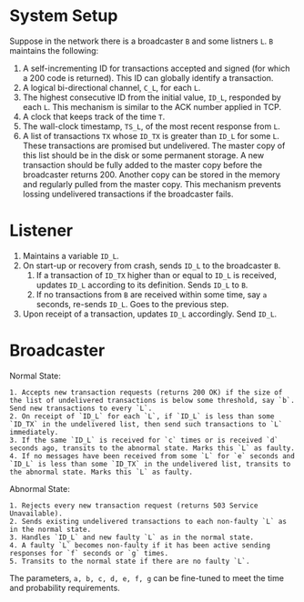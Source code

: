 # System Setup
Suppose in the network there is a broadcaster `B` and some listners `L`. `B` maintains the following:
1. A self-incrementing ID for transactions accepted and signed (for which a 200 code is returned). This ID can globally identify a transaction.
1. A logical bi-directional channel, `C_L`, for each `L`. 
1. The highest consecutive ID from the initial value, `ID_L`, responded by each `L`. This mechanism is similar to the ACK number applied in TCP.
1. A clock that keeps track of the time `T`.
1. The wall-clock timestamp, `TS_L`, of the most recent response from `L`.
1. A list of transactions `TX` whose `ID_TX` is greater than `ID_L` for some `L`. These transactions are promised but undelivered. The master copy of this list should be in the disk or some permanent storage. A new transaction should be fully added to the master copy before the broadcaster returns 200. Another copy can be stored in the memory and regularly pulled from the master copy. This mechanism prevents lossing undelivered transactions if the broadcaster fails.

# Listener
1. Maintains a variable `ID_L`.
1. On start-up or recovery from crash, sends `ID_L` to the broadcaster `B`.
    1. If a transaction of `ID_TX` higher than or equal to `ID_L` is received, updates `ID_L` according to its definition. Sends `ID_L` to `B`.
    1. If no transactions from `B` are received within some time, say `a` seconds, re-sends `ID_L`. Goes to the previous step.
1. Upon receipt of a transaction, updates `ID_L` accordingly. Send `ID_L`.

# Broadcaster
Normal State:

    1. Accepts new transaction requests (returns 200 OK) if the size of the list of undelivered transactions is below some threshold, say `b`. Send new transactions to every `L`.
    2. On receipt of `ID_L` for each `L`, if `ID_L` is less than some `ID_TX` in the undelivered list, then send such transactions to `L` immediately.
    3. If the same `ID_L` is received for `c` times or is received `d` seconds ago, transits to the abnormal state. Marks this `L` as faulty.
    4. If no messages have been received from some `L` for `e` seconds and `ID_L` is less than some `ID_TX` in the undelivered list, transits to the abnormal state. Marks this `L` as faulty.

Abnormal State:

    1. Rejects every new transaction request (returns 503 Service Unavailable).
    2. Sends existing undelivered transactions to each non-faulty `L` as in the normal state.
    3. Handles `ID_L` and new faulty `L` as in the normal state.
    4. A faulty `L` becomes non-faulty if it has been active sending responses for `f` seconds or `g` times.
    5. Transits to the normal state if there are no faulty `L`.

The parameters, `a, b, c, d, e, f, g` can be fine-tuned to meet the time and probability requirements.